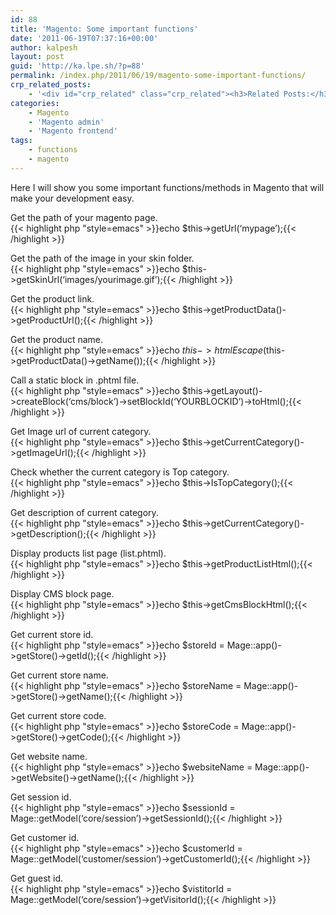 ```yaml
---
id: 88
title: 'Magento: Some important functions'
date: '2011-06-19T07:37:16+00:00'
author: kalpesh
layout: post
guid: 'http://ka.lpe.sh/?p=88'
permalink: /index.php/2011/06/19/magento-some-important-functions/
crp_related_posts:
    - '<div id="crp_related" class="crp_related"><h3>Related Posts:</h3><ul><li><a href="http://ka.lpe.sh/2013/04/25/magento-check-if-any-particular-customer-is-currently-logged-in/"     class="crp_title">Magento: Check if any particular customer is currently logged in</a></li><li><a href="http://ka.lpe.sh/2011/06/19/magento-checking-customer-admin-is-logged-in-or-not/"     class="crp_title">Magento: Checking customer/admin is logged in or not</a></li><li><a href="http://ka.lpe.sh/2013/02/26/magento-cant-see-product-images-in-category-page/"     class="crp_title">Magento: Can&#8217;t see product images in category page</a></li><li><a href="http://ka.lpe.sh/2013/02/23/magento-product-free-paid-sample-purchase-order/"     class="crp_title">Magento: Product Free/Paid SAMPLE Purchase Order</a></li><li><a href="http://ka.lpe.sh/2013/01/24/magento-add-additional-product-item-attributes-in-order-and-invoice-emails/"     class="crp_title">Magento: Add additional product/item attributes in order and invoice emails</a></li></ul></div>'
categories:
    - Magento
    - 'Magento admin'
    - 'Magento frontend'
tags:
    - functions
    - magento
---
```


Here I will show you some important functions/methods in Magento that will make your development easy.

Get the path of your magento page.  
{{< highlight php "style=emacs" >}}echo $this->getUrl(‘mypage’);{{< /highlight >}}

Get the path of the image in your skin folder.  
{{< highlight php "style=emacs" >}}echo $this->getSkinUrl(‘images/yourimage.gif’);{{< /highlight >}}

Get the product link.  
{{< highlight php "style=emacs" >}}echo $this->getProductData()->getProductUrl();{{< /highlight >}}

Get the product name.  
{{< highlight php "style=emacs" >}}echo $this->htmlEscape($this->getProductData()->getName());{{< /highlight >}}

Call a static block in .phtml file.  
{{< highlight php "style=emacs" >}}echo $this->getLayout()->createBlock(‘cms/block’)->setBlockId(‘YOURBLOCKID’)->toHtml();{{< /highlight >}}

Get Image url of current category.  
{{< highlight php "style=emacs" >}}echo $this->getCurrentCategory()->getImageUrl();{{< /highlight >}}

Check whether the current category is Top category.  
{{< highlight php "style=emacs" >}}echo $this->IsTopCategory();{{< /highlight >}}

Get description of current category.  
{{< highlight php "style=emacs" >}}echo $this->getCurrentCategory()->getDescription();{{< /highlight >}}

Display products list page (list.phtml).  
{{< highlight php "style=emacs" >}}echo $this->getProductListHtml();{{< /highlight >}}

Display CMS block page.  
{{< highlight php "style=emacs" >}}echo $this->getCmsBlockHtml();{{< /highlight >}}  
  
Get current store id.  
{{< highlight php "style=emacs" >}}echo $storeId = Mage::app()->getStore()->getId();{{< /highlight >}}

Get current store name.  
{{< highlight php "style=emacs" >}}echo $storeName = Mage::app()->getStore()->getName();{{< /highlight >}}

Get current store code.  
{{< highlight php "style=emacs" >}}echo $storeCode = Mage::app()->getStore()->getCode();{{< /highlight >}}

Get website name.  
{{< highlight php "style=emacs" >}}echo $websiteName = Mage::app()->getWebsite()->getName();{{< /highlight >}}

Get session id.  
{{< highlight php "style=emacs" >}}echo $sessionId = Mage::getModel(‘core/session’)->getSessionId();{{< /highlight >}}

Get customer id.  
{{< highlight php "style=emacs" >}}echo $customerId = Mage::getModel(‘customer/session’)->getCustomerId();{{< /highlight >}}

Get guest id.  
{{< highlight php "style=emacs" >}}echo $vistitorId = Mage::getModel(‘core/session’)->getVisitorId();{{< /highlight >}}